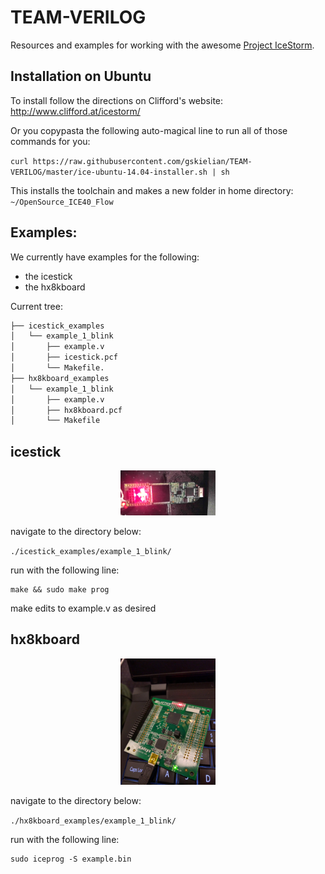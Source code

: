 # TEAM-VERILOG

Resources and examples for working with the awesome [Project IceStorm](http://www.clifford.at/icestorm/).

## Installation on Ubuntu

To install follow the directions on Clifford's website: http://www.clifford.at/icestorm/

Or you copypasta the following auto-magical line to run all of those commands for you:

`curl https://raw.githubusercontent.com/gskielian/TEAM-VERILOG/master/ice-ubuntu-14.04-installer.sh | sh`

This installs the toolchain and makes a new folder in home directory: `~/OpenSource_ICE40_Flow`

## Examples:

We currently have examples for the following:

* the icestick
* the hx8kboard

Current tree:
```sh
├── icestick_examples
│   └── example_1_blink
│       ├── example.v
│       ├── icestick.pcf
│       └── Makefile.
├── hx8kboard_examples
│   └── example_1_blink
│       ├── example.v
│       ├── hx8kboard.pcf
│       └── Makefile
```


## icestick

<p align="center"><img width="30%" src="./img/icestick-lattice.jpg"/></p>

navigate to the directory below:

`./icestick_examples/example_1_blink/`


run with the following line:

```shell
make && sudo make prog
```

make edits to example.v as desired

## hx8kboard

<p align="center"><img width="30%" src="./img/hx8kboard.jpg"/></p>

navigate to the directory below:

`./hx8kboard_examples/example_1_blink/`

run with the following line:

```shell
sudo iceprog -S example.bin
```

